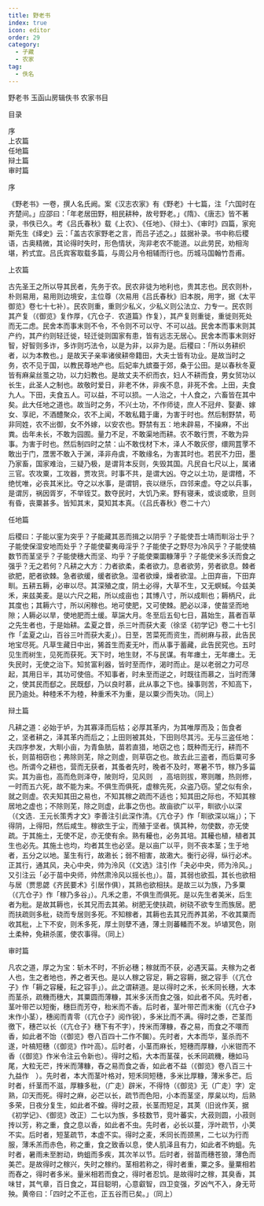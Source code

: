 ```yaml
---
title: 野老书
index: true
icon: editor
order: 29
category:
  - 子藏
  - 农家
tag:
  - 佚名
---
```


野老书    玉函山房辑佚书 农家书目  

目录  

序  
上农篇  
任地篇  
辩土篇  
审时篇  

序  

《野老书》一卷，撰人名氏阙。案《汉志农家》有《野老》十七篇，注「六国时在齐楚间。」应邵曰：「年老居田野，相民耕种，故号野老。」《隋》、《唐志》皆不著录，书佚已久。考《吕氏春秋》载《上农》、《任地》、《辩土》、《审时》四篇，家宛斯先生《绎史》云：「盖古农家野老之言，而吕子述之。」兹据补录。书中称后稷语，古奥精微，其论得时失时，形色情状，洵非老农不能道。以此劳民，劝相洵堪，矜式宜。吕氏宾客取载多篇，与周公月令相辅而行也。历城马国翰竹吾甫。  

上农篇  

古先圣王之所以导其民者，先务于农。民农非徒为地利也，贵其志也。民农则朴，朴则易用，易用则边境安，主位尊（次易用《吕氏春秋》旧本脱，用字，据《太平御览》卷七十七补）。民农则重，重则少私义，少私义则公法立、力专一。民农则其产复（《御览》复作厚，《亢仓子．农道篇》作复），其产复则重徙，重徙则死处而无二虑。民舍本而事末则不令，不令则不可以守、不可以战。民舍本而事末则其产约，其产约则轻迁徙，轻迁徙则国家有患，皆有远志无居心。民舍本而事末则好智，好智则多诈，多诈则巧法令，以是为非，以非为是。后稷曰：「所以务耕织者，以为本教也。」是故天子亲率诸侯耕帝籍田，大夫士皆有功业。是故当时之务，农不见于国，以教民尊地产也。后妃率九嫔蚕于郊，桑于公田。是以春秋冬夏皆有麻枲丝茧之功，以力妇教也。是故丈夫不织而衣，妇人不耕而食，男女贸功以长生，此圣人之制也。故敬时爱日，非老不休，非疾不息，非死不舍。上田，夫食九人。下田，夫食五人。可以益，不可以损。一人治之，十人食之，六畜皆在其中矣。此大任地之道也。故当时之务，不兴土功，不作师徒，庶人不冠弁、娶妻、嫁女、享祀，不酒醴聚众，农不上闻，不敢私籍于庸，为害于时也。然后制野禁，苟非同姓，农不出御，女不外嫁，以安农也。野禁有五：地未辟易，不操麻，不出粪。齿年未长，不敢为园囿。量力不足，不敢渠地而耕。农不敢行贾，不敢为异事。为害于时也。然后制四时之禁：山不敢伐材下木，泽人不敢灰僇，缳网罝罦不敢出于门，罛罟不敢入于渊，泽非舟虞，不敢缘名，为害其时也。若民不力田，墨乃家畜，国家难治，三疑乃极，是谓背本反则，失毁其国。凡民自七尺以上，属诸三官。农攻粟，工攻器，贾攻货。时事不共，是谓大凶。夺之以土功，是谓稽，不绝忧唯，必丧其米比。夺之以水事，是谓钥，丧以继乐，四邻来虚。夺之以兵事，是谓厉，祸因胥岁，不举铚艾。数夺民时，大饥乃来。野有寝耒，或谈或歌，旦则有昏，丧粟甚多。皆知其末，莫知其本真。（《吕氏春秋》卷二十六）  

任地篇  

后稷曰：子能以窐为突乎？子能藏其恶而揖之以阴乎？子能使吾士靖而甽浴士乎？子能使保湿安地而处乎？子能使雚夷毋淫乎？子能使子之野尽为冷风乎？子能使槁数节而茎坚乎？子能使穗大而坚、均乎？子能使粟圜糠薄乎？子能使米多沃而食之强乎？无之若何？凡耕之大方：力者欲柔，柔者欲力。息者欲劳，劳者欲息。棘者欲肥，肥者欲棘。急者欲缓，缓者欲急。湿者欲燥，燥者欲湿。上田弃亩，下田弃甽。五耕五耨，必审以尽。其深殖之度，阴土必得，大草不生，又无螟蜮。今兹美禾，来兹美麦。是以六尺之耜，所以成亩也；其博八寸，所以成甽也；耨柄尺，此其度也；其耨六寸，所以闲稼也。地可使肥，又可使棘。肥必以泽，使苗坚而地隙；人耨必以旱，使地肥而土缓。草諯大月。冬至后五旬七日，菖始生，菖者百草之先生者也，于是始耕。孟夏之昔，杀三叶而获大麦（徐坚《初学记》卷二十七引作「孟夏之山，百谷三叶而获大麦」）。日至，苦菜死而资生，而树麻与菽，此告民地宝尽死。凡草生藏日中出，狶首生而麦无叶，而从事于蓄藏，此告民究也。五时见生而树生，见死而获死。天下时，地生财，不与民谋。有年瘗土，无年瘗土。无失民时，无使之治下。知贫富利器，皆时至而作，渴时而止。是以老弱之力可尽起，其用日半，其功可使倍。不知事者，时未至而逆之，时既往而慕之，当时而薄之，使其民而郄之。民既郄，乃以良时慕，此从事之下也。操事则苦，不知高下，民乃逾处。种稑禾不为稑，种重禾不为重，是以粟少而失功。（同上）  

辩土篇  

凡耕之道：必始于垆，为其寡泽而后枯；必厚其革内，为其唯厚而及；缶食者　之，坚者耕之，泽其革内而后之；上田则被其处，下田则尽其污。无与三盗任地：夫四序参发，大甽小亩，为青鱼胠，苗若直猎，地窃之也；既种而无行，耕而不长，则苗相窃也；弗除则芜，除之则虚，则草窃之也。故去此三盗者，而后粟可多也。所谓今之耕也，营而无获者，其蚤者先时，晚者不及时，寒暑不节，稼乃多菑实。其为亩也，高而危则泽夺，陂则埒，见风则　，高培则拔，寒则雕，热则修，一时而五六死，故不能为来。不俱生而俱死，虚稼先死，众盗乃窃。望之似有余，就之则虚。农夫知其田之易也，不知其稼之疏而不适也；知其田之际也，不知其稼居地之虚也；不除则芜，除之则虚，此事之伤也。故亩欲广以平，甽欲小以深（《文选．王元长策秀才文》李善注引此深作清。《亢仓子》作「甽欲深以端」）；下得阴，上得阳，然后咸生。稼欲生于尘，而殖于坚者。慎其种，勿使数，亦无使疏。于其施土，无使不足，亦无使有余。熟有耰也，必务其培。其耰也植，植者其生也必先。其施土也均，均者其生也必坚。是以亩广以平，则不丧本茎；生于地者，五分之以地。茎生有行，故遫长；弱不相害，故遫大。衡行必得，纵行必术。正其行，通其风，夬心中央，帅为泠风（《文选》注引作「夬必中央，师为泠风。」又引注云「必于苗中央师，帅然肃泠风以摇长也」）。苗，其弱也欲孤，其长也欲相与居（贾思勰《齐民要术》引居作俱），其熟也欲相扶。是故三以为族，乃多粟（《亢仓子》作「稼乃多谷」）。凡禾之患，不俱生而俱死。是以先生者美米，后生者为秕。是故其耨也，长其兄而去其弟。树肥无使扶疏，树硗不欲专生而族居。肥而扶疏则多秕，硗而专居则多死。不知稼者，其耨也去其兄而养其弟，不收其粟而收其秕，上下不安，则禾多死，厚土则孽不通，薄土则蕃轓而不发。垆埴冥色，刚土柔种，免耕杀匿，使农事得。（同上）  

审时篇  

凡农之道，厚之为宝：斩木不时，不折必穗；稼就而不获，必遇天菑。夫稼为之者人也，生之者地也，养之者天也。是以人稼之容足，耨之容耨，据之容手（《亢仓子》作「耨之容耰，耘之容手」）。此之谓耕道。是以得时之禾，长禾同长穗，大本而茎杀，疏穖而穗大，其粟圆而薄糠，其米多沃而食之强，如此者不风。先时者，茎叶带芒以短衡，穗巨而芳夺，秮米而不香。后时者，茎叶带芒而末衡（《亢仓子》末作小茎），穗阅而青零（《亢仓子》阅作锐），多米比而不满。得时之黍，芒茎而徼下，穗芒以长（《亢仓子》穗下有不字），抟米而薄糠，舂之易，而食之不噮而香，如此者不饴（《御览》卷八百四十二作不餲）。先时者，大本而华，茎杀而不遂，叶槁短穗（《御览》作叶高）。后时者，小茎而麻长，短穗而厚糠，小米钳而不香（《御览》作米令注云令新也）。得时之稻，大本而茎葆，长禾同疏穖，穗如马尾，大粒无芒，抟米而薄糠，舂之易而食之香，如此者不益（《御览》卷八百三十九益作　）。先时者，本大而茎叶格对，短禾同短穗，多米比厚糠，薄米多芒。后时者，纤茎而不滋，厚糠多秕，（广走）辟米，不得恃（《御览》无（广走）字）定熟，卬天而死。得时之麻，必芒以长，疏节而色阳，小本而茎坚，厚枲以均，后熟多荣，日夜分复生，如此者不蝗。得时之菽，长茎而短足，其荚（旧讹作芙，据《初学记》、《御览》改正）二七以为族，多枝数节，竞叶蕃实，大菽则圆，小菽则抟以芳，称之重，食之息以香，如此者不虫。先时者，必长以蔓，浮叶疏节，小荚不实。后时者，短茎疏节，本虚不实。得时之麦，禾同长而颈黑，二七以为行而服，薄禾羔而赤色，称之重，食之致香以息，使人肌泽且有力，如此者不蚼蛆。先时者，暑雨未至胕动，蚼蛆而多疾，其次羊以节。后时者，弱苗而穗苍狼，薄色而美芒。是故得时之稼兴，失时之稼约。茎相若称之，得时者重，粟之多。量粟相若而舂之，得时者多米。量米相若而食之，得时者忍饥。是故得时之稼，其臭香，其味甘，其气章，百日食之，耳目聪明，心意叡智，四卫变强，歹凶气不入，身无苛殃。黄帝曰：「四时之不正也，正五谷而已矣。」（同上）  
